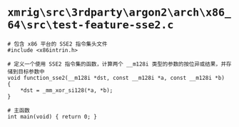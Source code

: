 # `xmrig\src\3rdparty\argon2\arch\x86_64\src\test-feature-sse2.c`

```
# 包含 x86 平台的 SSE2 指令集头文件
#include <x86intrin.h>

# 定义一个使用 SSE2 指令集的函数，计算两个 __m128i 类型的参数的按位异或结果，并存储到目标参数中
void function_sse2(__m128i *dst, const __m128i *a, const __m128i *b)
{
    *dst = _mm_xor_si128(*a, *b);
}

# 主函数
int main(void) { return 0; }
```